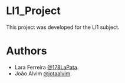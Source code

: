 # LI1_Project

This project was developed for the LI1 subject. 

# Authors

- Lara Ferreira [@178LaPata](https://github.com/178LaPata).
- João Alvim [@jotaalvim](https://github.com/jotaalvim).